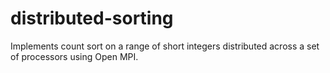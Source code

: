 # distributed-sorting
Implements count sort on a range of short integers distributed across a set of processors using Open MPI.
